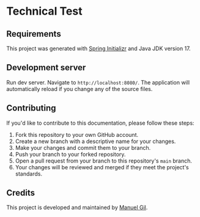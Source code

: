 # Technical Test

## Requirements

This project was generated with [Spring Initializr](https://start.spring.io) and Java JDK version 17.

## Development server

Run dev server. Navigate to `http://localhost:8080/`. The application will automatically reload if you change any of the source files.

## Contributing

If you'd like to contribute to this documentation, please follow these steps:

1. Fork this repository to your own GitHub account.
2. Create a new branch with a descriptive name for your changes.
3. Make your changes and commit them to your branch.
4. Push your branch to your forked repository.
5. Open a pull request from your branch to this repository's `main` branch.
6. Your changes will be reviewed and merged if they meet the project's standards.

## Credits

This project is developed and maintained by [Manuel Gil](https://github.com/ManuelGil).
